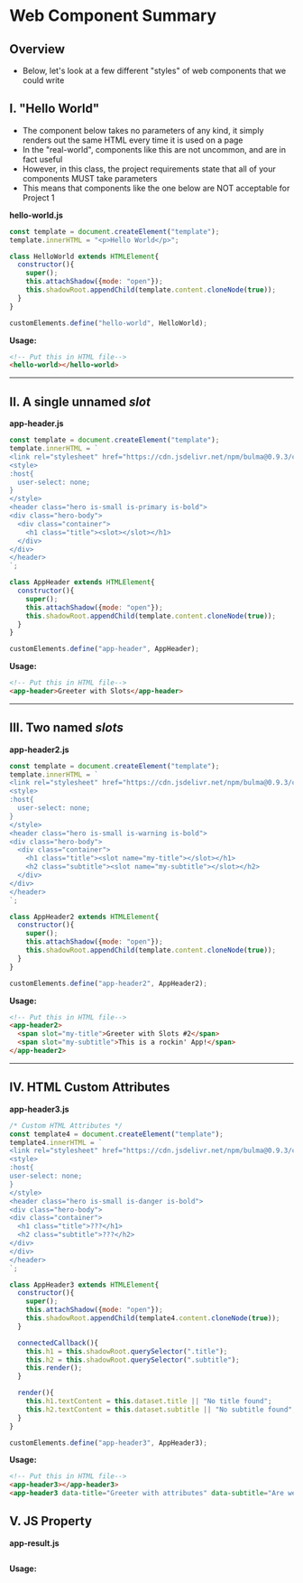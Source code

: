 # Web Component Summary

## Overview

- Below, let's look at a few different "styles" of web components that we could write


## I. "Hello World"
- The component below takes no parameters of any kind, it simply renders out the same HTML every time it is used on a page
- In the "real-world", components like this are not uncommon, and are in fact useful
- However, in this class, the project requirements state that all of your components MUST take parameters
- This means that components like the one below are NOT acceptable for Project 1

**hello-world.js**

```js
const template = document.createElement("template");
template.innerHTML = "<p>Hello World</p>";

class HelloWorld extends HTMLElement{
  constructor(){
    super();
    this.attachShadow({mode: "open"});
    this.shadowRoot.appendChild(template.content.cloneNode(true));
  }
} 

customElements.define("hello-world", HelloWorld);
```

**Usage:**

```html
<!-- Put this in HTML file-->
<hello-world></hello-world>
```

<hr>

## II. A single unnamed *slot*

**app-header.js**
```js
const template = document.createElement("template");
template.innerHTML = `
<link rel="stylesheet" href="https://cdn.jsdelivr.net/npm/bulma@0.9.3/css/bulma.min.css">
<style>
:host{
  user-select: none;
}
</style>
<header class="hero is-small is-primary is-bold">
<div class="hero-body">
  <div class="container">
    <h1 class="title"><slot></slot></h1>
  </div>
</div>
</header>
`;

class AppHeader extends HTMLElement{
  constructor(){
    super();
    this.attachShadow({mode: "open"});
    this.shadowRoot.appendChild(template.content.cloneNode(true));
  }
}

customElements.define("app-header", AppHeader);
```


**Usage:**

```html
<!-- Put this in HTML file-->
<app-header>Greeter with Slots</app-header>
```

<hr>

## III. Two named *slots*

**app-header2.js**

```js
const template = document.createElement("template");
template.innerHTML = `
<link rel="stylesheet" href="https://cdn.jsdelivr.net/npm/bulma@0.9.3/css/bulma.min.css">
<style>
:host{
  user-select: none;
}
</style>
<header class="hero is-small is-warning is-bold">
<div class="hero-body">
  <div class="container">
    <h1 class="title"><slot name="my-title"></slot></h1>
    <h2 class="subtitle"><slot name="my-subtitle"></slot></h2>
  </div>
</div>
</header>
`;

class AppHeader2 extends HTMLElement{
  constructor(){
    super();
    this.attachShadow({mode: "open"});
    this.shadowRoot.appendChild(template.content.cloneNode(true));
  }
}

customElements.define("app-header2", AppHeader2);
```


**Usage:**

```html
<!-- Put this in HTML file-->
<app-header2>
  <span slot="my-title">Greeter with Slots #2</span>	
  <span slot="my-subtitle">This is a rockin' App!</span>	
</app-header2>
```

<hr>

## IV. HTML Custom Attributes

**app-header3.js**

```js
/* Custom HTML Attributes */
const template4 = document.createElement("template");
template4.innerHTML = `
<link rel="stylesheet" href="https://cdn.jsdelivr.net/npm/bulma@0.9.3/css/bulma.min.css">
<style>
:host{
user-select: none;
}
</style>
<header class="hero is-small is-danger is-bold">
<div class="hero-body">
<div class="container">
  <h1 class="title">???</h1>
  <h2 class="subtitle">???</h2>
</div>
</div>
</header>
`;

class AppHeader3 extends HTMLElement{
  constructor(){
    super();
    this.attachShadow({mode: "open"});
    this.shadowRoot.appendChild(template4.content.cloneNode(true));
  }

  connectedCallback(){
    this.h1 = this.shadowRoot.querySelector(".title");
    this.h2 = this.shadowRoot.querySelector(".subtitle");
    this.render();
  }

  render(){
    this.h1.textContent = this.dataset.title || "No title found";
    this.h2.textContent = this.dataset.subtitle || "No subtitle found";
  }
}

customElements.define("app-header3", AppHeader3);
```

**Usage:**

```html
<!-- Put this in HTML file-->
<app-header3></app-header3>
<app-header3 data-title="Greeter with attributes" data-subtitle="Are we done yet?"></app-header3>
```

## V. JS Property

**app-result.js**

```js

```

**Usage:**

```html

```
